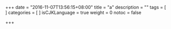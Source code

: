 +++
date = "2016-11-07T13:56:15+08:00"
title = "a"
description = ""
tags = [
]
categories = [
]
isCJKLanguage = true
weight = 0
notoc = false

+++


